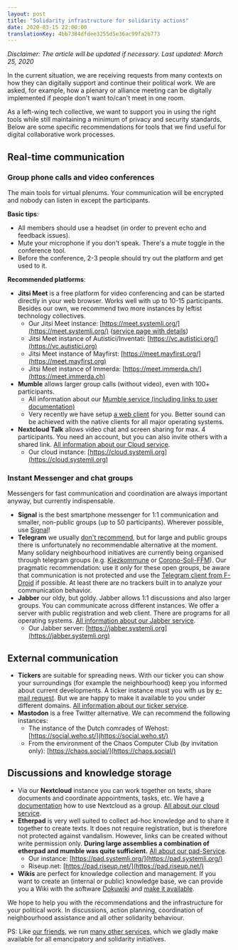 ```yaml
---
layout: post
title: "Solidarity infrastructure for solidarity actions"
date: 2020-03-15 22:00:00
translationKey: 4bb7384dfdee3255d5e36ac99fa2b773
---
```


*Disclaimer: The article will be updated if necessary. Last updated: March 25, 2020*

In the current situation, we are receiving requests from many contexts on how they can digitally support and continue their political work.  We are asked, for example, how a plenary or alliance meeting can be digitally implemented if people don't want to/can't meet in one room.

As a left-wing tech collective, we want to support you in using the right tools while still maintaining a minimum of privacy and security standards. Below are some specific recommendations for tools that we find useful for digital collaborative work processes.

<!--more-->

## Real-time communication

### Group phone calls and video conferences

The main tools for virtual plenums. Your communication will be encrypted and nobody can listen in except the participants.

**Basic tips**:

- All members should use a headset (in order to prevent echo and feedback issues).
- Mute your microphone if you don't speak. There's a mute toggle in the conference tool.
- Before the conference, 2-3 people should try out the platform and get used to it.

**Recommended platforms**:

* **Jitsi Meet** is a free platform for video conferencing and can be started directly in your web browser. Works well with up to 10-15 participants. Besides our own, we recommend two more instances by leftist technology collectives.
  * Our Jitsi Meet instance: [https://meet.systemli.org/](https://meet.systemli.org/) ([service page with details](/en/service/meet.html))
  * Jitsi Meet instance of Autistici/Inventati: [https://vc.autistici.org/](https://vc.autistici.org)
  * Jitsi Meet instance of Mayfirst: [https://meet.mayfirst.org/](https://meet.mayfirst.org)
  * Jitsi Meet instance of Immerda: [https://meet.immerda.ch/](https://meet.immerda.ch)
* **Mumble** allows larger group calls (without video), even with 100+ participants.
  * All information about our [Mumble service (including links to user documentation)](/en/service/mumble.html)
  * Very recently we have setup [a web client](https://talk.systemli.org) for you. Better sound can be achieved with the native clients for all major operating systems.
* **Nextcloud Talk** allows video chat and screen sharing for max. 4 participants. You need an account, but you can also invite others with a shared link. [All information about our Cloud service](/en/service/cloud.html).
  * Our cloud instance: [https://cloud.systemli.org](https://cloud.systemli.org)

### Instant Messenger and chat groups

Messengers for fast communication and coordination are always important anyway, but currently indispensable.

* **Signal** is the best smartphone messenger for 1:1 communication and smaller, non-public groups (up to 50 participants). Wherever possible, use [Signal](https://signal.org/)!
* **Telegram** we usually [don't recommend](https://www.kuketz-blog.de/telegram-sicherheit-gibt-es-nur-auf-anfrage-messenger-teil3/), but for large and public groups there is unfortunately no recommendable alternative at the moment. Many solidary neighbourhood initiatives are currently being organised through telegram groups (e.g. [Kiezkommune](https://kiezkommune.noblogs.org/) or [Corono-Soli-FFM](https://www.corona-soli-ffm.org/)). Our pragmatic recommendation: use it *only* for these open groups, be aware that communication is not protected and use the [Telegram client from F-Droid](https://f-droid.org/en/packages/org.telegram.messenger/) if possible. At least there are no trackers built in to analyze your communication behavior.
* **Jabber** our oldy, but goldy. Jabber allows 1:1 discussions and also larger groups. You can communicate across different instances. We offer a server with public registration and web client. There are programs for all operating systems. [All information about our Jabber service](/en/service/xmpp.html).
  * Our Jabber server: [https://jabber.systemli.org](https://jabber.systemli.org)

## External communication

* **Tickers** are suitable for spreading news. With our ticker you can show your surroundings (for example the neighbourhood) keep you informed about current developments. A ticker instance must you with us by <a href="mailto:support@systemli.org">e-mail request</a>. But we are happy to make it available to you under different domains. [All information about our ticker service](/en/service/ticker.html).
* **Mastodon** is a free Twitter alternative. We can recommend the following instances:
  * The instance of the Dutch comrades of Wehost: [https://social.weho.st/](https://social.weho.st/)
  * From the environment of the Chaos Computer Club (by invitation only): [https://chaos.social/](https://chaos.social/)

## Discussions and knowledge storage

* Via our **Nextcloud** instance you can work together on texts, share documents and coordinate appointments, tasks, etc. We have [a documentation](https://wiki.systemli.org/howto/nextcloud/gruppen) how to use Nextcloud as a group. [All about our cloud service](/en/service/cloud.html).
* **Etherpad** is very well suited to collect ad-hoc knowledge and to share it together to create texts. It does not require registration, but is therefore not protected against vandalism. However, links can be created without write permission only. **During large assemblies a combination of etherpad and mumble was quite sufficient.** [All about our pad-Service](/en/service/etherpad.html).
  * Our instance: [https://pad.systemli.org/](https://pad.systemli.org/)
  * Riseup.net: [https://pad.riseup.net/](https://pad.riseup.net/)
* **Wikis** are perfect for knowledge collection and management. If you want to create an (internal or public) knowledge base, we can provide you a Wiki with the software [Dokuwiki](https://www.dokuwiki.org/dokuwiki) and [make it available](/en/service/hosting.html#wikis).

We hope to help you with the recommendations and the infrastructure for your political work. In discussions, action planning, coordination of neighbourhood assistance and all other solidarity behaviour.

PS: Like [our friends](/en/friends.html), we run [many other services](/en/service/index.html), which we gladly make available for all emancipatory and solidarity initiatives.
